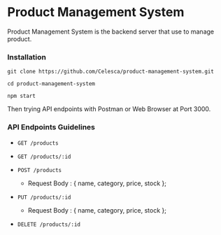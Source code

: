 # Product Management System

Product Management System is the backend server that use to manage product.

### Installation

`git clone https://github.com/Celesca/product-management-system.git`

`cd product-management-system`

`npm start`

Then trying API endpoints with Postman or Web Browser at Port 3000.

### API Endpoints Guidelines

* `GET /products`

* `GET /products/:id`

* `POST /products`
  - Request Body : 
    {
      name,
      category,
      price,
      stock
    };

* `PUT /products/:id`
  - Request Body : 
    {
      name,
      category,
      price,
      stock
    };

* `DELETE /products/:id`

